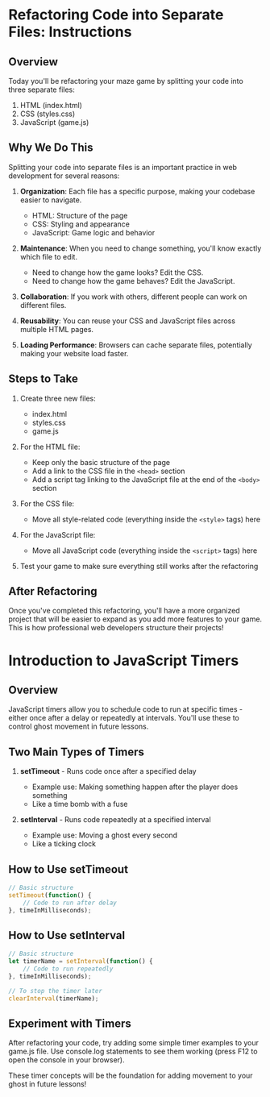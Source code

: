 # Refactoring Code into Separate Files: Instructions

## Overview
Today you'll be refactoring your maze game by splitting your code into three separate files:
1. HTML (index.html)
2. CSS (styles.css)
3. JavaScript (game.js)

## Why We Do This
Splitting your code into separate files is an important practice in web development for several reasons:

1. **Organization**: Each file has a specific purpose, making your codebase easier to navigate.
   - HTML: Structure of the page
   - CSS: Styling and appearance
   - JavaScript: Game logic and behavior

2. **Maintenance**: When you need to change something, you'll know exactly which file to edit.
   - Need to change how the game looks? Edit the CSS.
   - Need to change how the game behaves? Edit the JavaScript.

3. **Collaboration**: If you work with others, different people can work on different files.

4. **Reusability**: You can reuse your CSS and JavaScript files across multiple HTML pages.

5. **Loading Performance**: Browsers can cache separate files, potentially making your website load faster.

## Steps to Take

1. Create three new files:
   - index.html
   - styles.css
   - game.js

2. For the HTML file:
   - Keep only the basic structure of the page
   - Add a link to the CSS file in the `<head>` section
   - Add a script tag linking to the JavaScript file at the end of the `<body>` section

3. For the CSS file:
   - Move all style-related code (everything inside the `<style>` tags) here

4. For the JavaScript file:
   - Move all JavaScript code (everything inside the `<script>` tags) here

5. Test your game to make sure everything still works after the refactoring

## After Refactoring

Once you've completed this refactoring, you'll have a more organized project that will be easier to expand as you add more features to your game. This is how professional web developers structure their projects!

# Introduction to JavaScript Timers

## Overview
JavaScript timers allow you to schedule code to run at specific times - either once after a delay or repeatedly at intervals. You'll use these to control ghost movement in future lessons.

## Two Main Types of Timers

1. **setTimeout** - Runs code once after a specified delay
   - Example use: Making something happen after the player does something
   - Like a time bomb with a fuse

2. **setInterval** - Runs code repeatedly at a specified interval
   - Example use: Moving a ghost every second
   - Like a ticking clock

## How to Use setTimeout

```javascript
// Basic structure
setTimeout(function() {
    // Code to run after delay
}, timeInMilliseconds);
```

## How to Use setInterval

```javascript
// Basic structure
let timerName = setInterval(function() {
    // Code to run repeatedly
}, timeInMilliseconds);

// To stop the timer later
clearInterval(timerName);
```

## Experiment with Timers

After refactoring your code, try adding some simple timer examples to your game.js file. Use console.log statements to see them working (press F12 to open the console in your browser).

These timer concepts will be the foundation for adding movement to your ghost in future lessons!